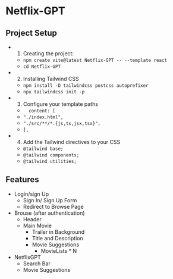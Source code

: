 # Netflix-GPT

## Project Setup
- 1. Creating the project:
    - `npm create vite@latest Netflix-GPT -- --template react`
    - `cd Netflix-GPT`

- 2. Installing Tailwind CSS
    - `npm install -D tailwindcss postcss autoprefixer`
    - `npx tailwindcss init -p`
- 3. Configure your template paths
    - `  content: [`
    - `"./index.html",`
    - `"./src/**/*.{js,ts,jsx,tsx}",`
    - `],`

- 4. Add the Tailwind directives to your CSS
    - `@tailwind base;`
    - `@tailwind components;`
    - `@tailwind utilities;`


## Features
- Login/sign Up
    - Sign In/ Sign Up Form
    - Redirect to Browse Page
- Brouse (after authentication)
    - Header
    - Main Movie
        - Trailer in Background
        - Title and Description
        - Movie Suggestions 
            - MovieLists * N
- NetflixGPT
    - Search Bar
    - Movie Suggestions